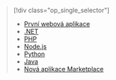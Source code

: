 > [!div class="op_single_selector"]
> * [První webová aplikace](../articles/app-service-web/app-service-web-get-started.md)
> * [.NET](../articles/app-service-web/web-sites-dotnet-get-started.md)
> * [PHP](../articles/app-service-web/app-service-web-php-get-started.md)
> * [Node.js](../articles/app-service-web/app-service-web-nodejs-get-started.md)
> * [Python](../articles/app-service-web/web-sites-python-ptvs-django-mysql.md)
> * [Java](../articles/app-service-web/web-sites-java-get-started.md)
> * [Nová aplikace Marketplace](../articles/app-service-web/app-service-web-create-web-app-from-marketplace.md)
> 
> 

<!--HONumber=Sep16_HO3-->



